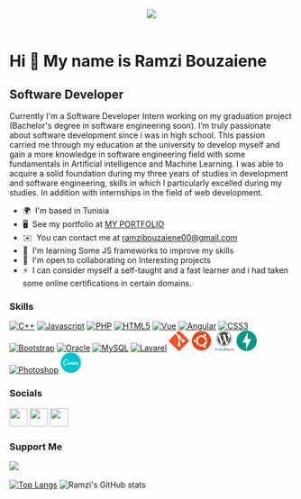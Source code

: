 <div id="header" align="center">
  <img src="https://media.giphy.com/media/gcOg6zLJc0hN6YZ2i4/giphy.gif" width="100"/>
</div>

<img src="https://komarev.com/ghpvc/?ramzibouzaiene&style=flat-square&color=blue" alt=""/>

Hi 👋 My name is Ramzi Bouzaiene
================================

Software Developer
------------------

Currently I'm a Software Developer Intern working on my graduation project (Bachelor's degree in software engineering soon). I’m truly passionate about software development since i was in high school. This passion carried me through my education at the university to develop myself and gain a more knowledge in software engineering field with some fundamentals in Artificial intelligence and Machine Learning. I was able to acquire a solid foundation during my three years of studies in development and software engineering, skills in which I particularly excelled during my studies. In addition with internships in the field of web development.

* 🌍  I'm based in Tunisia
* 🖥️  See my portfolio at [MY PORTFOLIO](http://ramzibouzaiene.github.io/)
* ✉️  You can contact me at [ramzibouzaiene00@gmail.com](mailto:ramzibouzaiene00@gmail.com)
* 🧠  I'm learning Some JS frameworks to improve my skills
* 🤝  I'm open to collaborating on Interesting projects
* ⚡  I can consider myself a self-taught and a fast learner and i had taken some online certifications in certain domains.

### Skills

<p align="left">
<a href="https://docs.microsoft.com/en-us/cpp/?view=msvc-170" target="_blank" rel="noreferrer"><img src="https://raw.githubusercontent.com/danielcranney/readme-generator/main/public/icons/skills/cplusplus-colored.svg" width="36" height="36" alt="C++" /></a>
<a href="https://developer.mozilla.org/en-US/docs/Web/JavaScript" target="_blank" rel="noreferrer"><img src="https://raw.githubusercontent.com/danielcranney/readme-generator/main/public/icons/skills/javascript-colored.svg" width="36" height="36" alt="Javascript" /></a>
<a href="https://www.php.net/" target="_blank" rel="noreferrer"><img src="https://raw.githubusercontent.com/danielcranney/readme-generator/main/public/icons/skills/php-colored.svg" width="36" height="36" alt="PHP" /></a>
<a href="https://developer.mozilla.org/en-US/docs/Glossary/HTML5" target="_blank" rel="noreferrer"><img src="https://raw.githubusercontent.com/danielcranney/readme-generator/main/public/icons/skills/html5-colored.svg" width="36" height="36" alt="HTML5" /></a>
<a href="https://vuejs.org/" target="_blank" rel="noreferrer"><img src="https://raw.githubusercontent.com/danielcranney/readme-generator/main/public/icons/skills/vuejs-colored.svg" width="36" height="36" alt="Vue" /></a>
<a href="https://angular.io/" target="_blank" rel="noreferrer"><img src="https://raw.githubusercontent.com/danielcranney/readme-generator/main/public/icons/skills/angularjs-colored.svg" width="36" height="36" alt="Angular" /></a>
<a href="https://www.w3.org/TR/CSS/#css" target="_blank" rel="noreferrer"><img src="https://raw.githubusercontent.com/danielcranney/readme-generator/main/public/icons/skills/css3-colored.svg" width="36" height="36" alt="CSS3" /></a>
<a href="https://getbootstrap.com/" target="_blank" rel="noreferrer"><img src="https://raw.githubusercontent.com/danielcranney/readme-generator/main/public/icons/skills/bootstrap-colored.svg" width="36" height="36" alt="Bootstrap" /></a>
<a href="https://www.oracle.com/uk/index.html" target="_blank" rel="noreferrer"><img src="https://raw.githubusercontent.com/danielcranney/readme-generator/main/public/icons/skills/oracle-colored.svg" width="36" height="36" alt="Oracle" /></a>
<a href="https://www.mysql.com/" target="_blank" rel="noreferrer"><img src="https://raw.githubusercontent.com/danielcranney/readme-generator/main/public/icons/skills/mysql-colored.svg" width="36" height="36" alt="MySQL" /></a>
<a href="https://laravel.com/" target="_blank" rel="noreferrer"><img src="https://raw.githubusercontent.com/danielcranney/readme-generator/main/public/icons/skills/laravel-colored.svg" width="36" height="36" alt="Lavarel" /></a>
 <a href="https://git-scm.com/" target="_blank" rel="noreferrer"><img src="https://github.com/devicons/devicon/blob/master/icons/git/git-original.svg" width="36" height="36" alt="Git" /></a>
 <a href="#" target="_blank" rel="noreferrer"><img src="https://github.com/devicons/devicon/blob/master/icons/ubuntu/ubuntu-plain.svg" width="36" height="36" alt="Ubuntu" /></a>
<a href="https://wordpress.org/" target="_blank" rel="noreferrer"><img src="https://github.com/devicons/devicon/blob/master/icons/wordpress/wordpress-original.svg" width="36" height="36" alt="WordPress" /></a>
  <a href="#" target="_blank" rel="noreferrer"><img src="https://github.com/devicons/devicon/blob/master/icons/fastapi/fastapi-original.svg" width="36" height="36" alt="FastAPI" /></a>
<a href="https://www.adobe.com/uk/products/photoshop.html" target="_blank" rel="noreferrer"><img src="https://raw.githubusercontent.com/danielcranney/readme-generator/main/public/icons/skills/photoshop-colored.svg" width="36" height="36" alt="Photoshop" /></a>
<a href="#" target="_blank" rel="noreferrer"><img src="https://github.com/devicons/devicon/blob/master/icons/canva/canva-original.svg" width="36" height="36" alt="Canva" /></a>

</p>


### Socials

<p align="left"> <a href="https://www.github.com/ramzibouzaiene" target="_blank" rel="noreferrer"><img src="https://raw.githubusercontent.com/danielcranney/readme-generator/main/public/icons/socials/github.svg" width="32" height="32" /></a> <a href="https://www.linkedin.com/in/ramzibouzaiene/" target="_blank" rel="noreferrer"><img src="https://raw.githubusercontent.com/danielcranney/readme-generator/main/public/icons/socials/linkedin.svg" width="32" height="32" /></a> <a href="https://www.twitter.com/RamziBouzaiene" target="_blank" rel="noreferrer"><img src="https://raw.githubusercontent.com/danielcranney/readme-generator/main/public/icons/socials/twitter.svg" width="32" height="32" /></a></p>

### Support Me

<a href="https://www.buymeacoffee.com/ramzibzn"><img src="https://cdn.buymeacoffee.com/buttons/v2/default-yellow.png" width="200" /></a>
  
  [![Top Langs](https://github-readme-stats.vercel.app/api/top-langs/?username=ramzibouzaiene)](https://github.com/ramzibouzaiene/github-readme-stats)
  ![Ramzi's GitHub stats](https://github-readme-stats.vercel.app/api?username=ramzibouzaiene&show_icons=true&theme=gruvbox_light)

